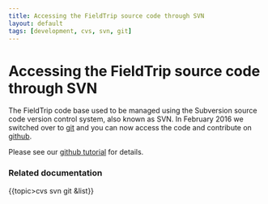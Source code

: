 ```yaml
---
title: Accessing the FieldTrip source code through SVN
layout: default
tags: [development, cvs, svn, git]
---
```


# Accessing the FieldTrip source code through SVN

The FieldTrip code base used to be managed using the Subversion source code version control system, also known as SVN. In February 2016 we switched over to [git](http://git-scm.com) and you can now access the code and contribute on [github](http://github.com/fieldtrip). 

Please see our [github tutorial](/[[/development/git) for details. 

### Related documentation

{{topic>cvs svn git &list}}
